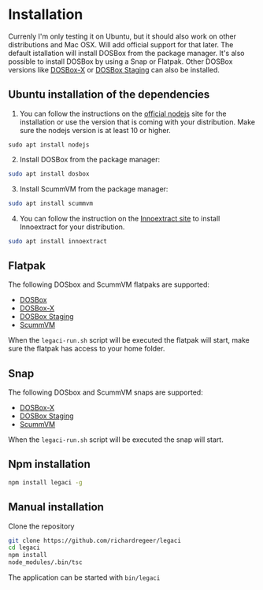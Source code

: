 # Installation
Currenly I'm only testing it on Ubuntu, but it should also work on other distributions and Mac OSX. Will add official support for that later. The default istallation will install DOSBox from the package manager. It's also possible to install DOSBox by using a Snap or Flatpak. Other DOSBox versions like [DOSBox-X](https://dosbox-x.com/) or [DOSBox Staging](https://dosbox-staging.github.io/about/) can also be installed.

## Ubuntu installation of the dependencies
1. You can follow the instructions on the [official nodejs](https://github.com/nodesource/distributions/blob/master/README.md) site for the installation or use the version that is coming with your distribution. Make sure the nodejs version is at least 10 or higher.
```
sudo apt install nodejs
```
2. Install DOSBox from the package manager:
```bash
sudo apt install dosbox
```
3. Install ScummVM from the package manager:
```bash
sudo apt install scummvm
```
4. You can follow the instruction on the [Innoextract site](https://constexpr.org/innoextract/install) to install Innoextract for your distribution.
```bash
sudo apt install innoextract
```

## Flatpak
The following DOSbox and ScummVM flatpaks are supported:
 - [DOSBox](https://flathub.org/apps/details/com.dosbox.DOSBox)
 - [DOSBox-X](https://flathub.org/apps/details/com.dosbox_x.DOSBox-X)
 - [DOSBox Staging](https://flathub.org/apps/details/io.github.dosbox-staging)
 - [ScummVM](https://flathub.org/apps/details/org.scummvm.ScummVM)

When the `legaci-run.sh` script will be executed the flatpak will start, make sure the flatpak has access to your home folder.

## Snap
The following DOSbox and ScummVM snaps are supported:
 - [DOSBox-X](https://snapcraft.io/dosbox-x)
 - [DOSBox Staging](https://snapcraft.io/dosbox-staging)
 - [ScummVM](https://snapcraft.io/scummvm)

When the `legaci-run.sh` script will be executed the snap will start.

## Npm installation
```bash
npm install legaci -g
```

## Manual installation
Clone the repository
```bash
git clone https://github.com/richardregeer/legaci
cd legaci
npm install
node_modules/.bin/tsc
```

The application can be started with `bin/legaci`

